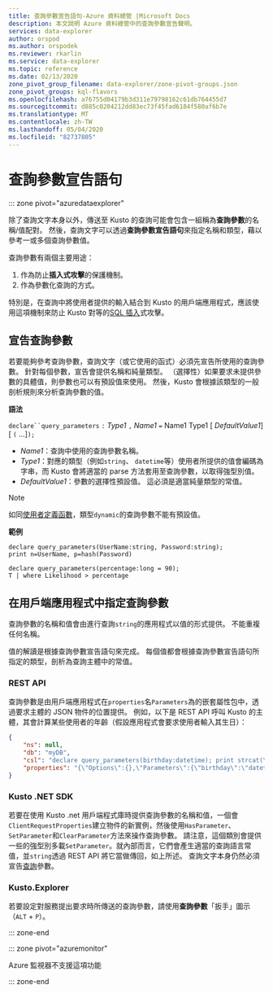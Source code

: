 ```yaml
---
title: 查詢參數宣告語句-Azure 資料總管 |Microsoft Docs
description: 本文說明 Azure 資料總管中的查詢參數宣告聲明。
services: data-explorer
author: orspod
ms.author: orspodek
ms.reviewer: rkarlin
ms.service: data-explorer
ms.topic: reference
ms.date: 02/13/2020
zone_pivot_group_filename: data-explorer/zone-pivot-groups.json
zone_pivot_groups: kql-flavors
ms.openlocfilehash: a76755d04179b3d311e79798162c61db764455d7
ms.sourcegitcommit: d885c0204212dd83ec73f45fad6184f580af6b7e
ms.translationtype: MT
ms.contentlocale: zh-TW
ms.lasthandoff: 05/04/2020
ms.locfileid: "82737805"
---
```

# <a name="query-parameters-declaration-statement"></a>查詢參數宣告語句

::: zone pivot="azuredataexplorer"

除了查詢文字本身以外，傳送至 Kusto 的查詢可能會包含一組稱為**查詢參數**的名稱/值配對。 然後，查詢文字可以透過**查詢參數宣告語句**來指定名稱和類型，藉以參考一或多個查詢參數值。

查詢參數有兩個主要用途：

1. 作為防止**插入式攻擊**的保護機制。
2. 作為參數化查詢的方式。

特別是，在查詢中將使用者提供的輸入結合到 Kusto 的用戶端應用程式，應該使用這項機制來防止 Kusto 對等的[SQL 插入](https://en.wikipedia.org/wiki/SQL_injection)式攻擊。

## <a name="declaring-query-parameters"></a>宣告查詢參數

若要能夠參考查詢參數，查詢文字（或它使用的函式）必須先宣告所使用的查詢參數。 針對每個參數，宣告會提供名稱和純量類型。 （選擇性）如果要求未提供參數的具體值，則參數也可以有預設值來使用。 然後，Kusto 會根據該類型的一般剖析規則來分析查詢參數的值。

**語法**

`declare``query_parameters` `:` *Type1* `,` *Name1* `=` Name1 Type1 [ *DefaultValue1*] [ `(` ...]`);`

* *Name1*：查詢中使用的查詢參數名稱。
* *Type1*：對應的類型（例如`string`、 `datetime`等）使用者所提供的值會編碼為字串，而 Kusto 會將適當的 parse 方法套用至查詢參數，以取得強型別值。
* *DefaultValue1*：參數的選擇性預設值。 這必須是適當純量類型的常值。

> [!NOTE]
> 如同[使用者定義函數](functions/user-defined-functions.md)，類型`dynamic`的查詢參數不能有預設值。

**範例**

```kusto
declare query_parameters(UserName:string, Password:string);
print n=UserName, p=hash(Password)
```

```kusto
declare query_parameters(percentage:long = 90);
T | where Likelihood > percentage
```

## <a name="specifying-query-parameters-in-a-client-application"></a>在用戶端應用程式中指定查詢參數

查詢參數的名稱和值會由進行查詢`string`的應用程式以值的形式提供。 不能重複任何名稱。

值的解讀是根據查詢參數宣告語句來完成。 每個值都會根據查詢參數宣告語句所指定的類型，剖析為查詢主體中的常值。

### <a name="rest-api"></a>REST API

查詢參數是由用戶端應用程式在`properties`名`Parameters`為的嵌套屬性包中，透過要求主體的 JSON 物件的位置提供。 例如，以下是 REST API 呼叫 Kusto 的主體，其會計算某些使用者的年齡（假設應用程式會要求使用者輸入其生日）：

``` json
{
    "ns": null,
    "db": "myDB",
    "csl": "declare query_parameters(birthday:datetime); print strcat(\"Your age is: \", tostring(now() - birthday))",
    "properties": "{\"Options\":{},\"Parameters\":{\"birthday\":\"datetime(1970-05-11)\",\"courses\":\"dynamic(['Java', 'C++'])\"}}"
}
```

### <a name="kusto-net-sdk"></a>Kusto .NET SDK

若要在使用 Kusto .net 用戶端程式庫時提供查詢參數的名稱和值，一個會`ClientRequestProperties`建立物件的新實例，然後使用`HasParameter`、 `SetParameter`和`ClearParameter`方法來操作查詢參數。 請注意，這個類別會提供一些的強型別多載`SetParameter`。就內部而言，它們會產生適當的查詢語言常值，並`string`透過 REST API 將它當做傳回，如上所述。 查詢文字本身仍然必須宣告[查詢](#declaring-query-parameters)參數。

### <a name="kustoexplorer"></a>Kusto.Explorer

若要設定對服務提出要求時所傳送的查詢參數，請使用**查詢參數**「扳手」圖示（`ALT` + `P`）。

::: zone-end

::: zone pivot="azuremonitor"

Azure 監視器不支援這項功能

::: zone-end
